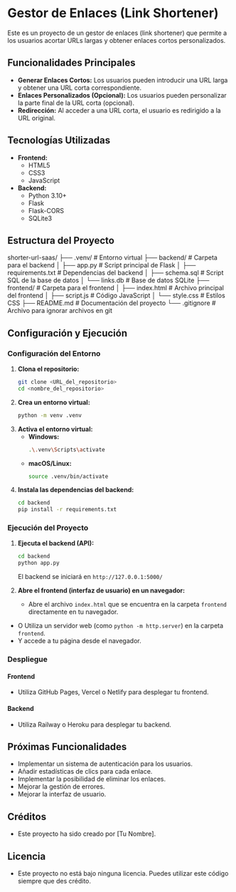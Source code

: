 # Gestor de Enlaces (Link Shortener)

Este es un proyecto de un gestor de enlaces (link shortener) que permite a los usuarios acortar URLs largas y obtener enlaces cortos personalizados.

## Funcionalidades Principales

*   **Generar Enlaces Cortos:** Los usuarios pueden introducir una URL larga y obtener una URL corta correspondiente.
*   **Enlaces Personalizados (Opcional):** Los usuarios pueden personalizar la parte final de la URL corta (opcional).
*   **Redirección:** Al acceder a una URL corta, el usuario es redirigido a la URL original.

## Tecnologías Utilizadas

*   **Frontend:**
    *   HTML5
    *   CSS3
    *   JavaScript
*   **Backend:**
    *   Python 3.10+
    *   Flask
    *   Flask-CORS
    *   SQLite3

## Estructura del Proyecto
shorter-url-saas/
├── .venv/ # Entorno virtual
├── backend/ # Carpeta para el backend
│ ├── app.py # Script principal de Flask
│ ├── requirements.txt # Dependencias del backend
│ ├── schema.sql # Script SQL de la base de datos
│ └── links.db # Base de datos SQLite
├── frontend/ # Carpeta para el frontend
│ ├── index.html # Archivo principal del frontend
│ ├── script.js # Código JavaScript
│ └── style.css # Estilos CSS
├── README.md # Documentación del proyecto
└── .gitignore # Archivo para ignorar archivos en git


## Configuración y Ejecución

### Configuración del Entorno

1.  **Clona el repositorio:**
    ```bash
    git clone <URL_del_repositorio>
    cd <nombre_del_repositorio>
    ```
2.  **Crea un entorno virtual:**
    ```bash
    python -m venv .venv
    ```
3.  **Activa el entorno virtual:**
    *   **Windows:**
        ```bash
        .\.venv\Scripts\activate
        ```
    *   **macOS/Linux:**
        ```bash
        source .venv/bin/activate
        ```
4.  **Instala las dependencias del backend:**
    ```bash
    cd backend
    pip install -r requirements.txt
    ```

### Ejecución del Proyecto

1.  **Ejecuta el backend (API):**
    ```bash
    cd backend
    python app.py
    ```
    El backend se iniciará en `http://127.0.0.1:5000/`

2.  **Abre el frontend (interfaz de usuario) en un navegador:**
    *   Abre el archivo `index.html` que se encuentra en la carpeta `frontend` directamente en tu navegador.
   *   O Utiliza un servidor web (como `python -m http.server`) en la carpeta `frontend`.
   *    Y accede a tu página desde el navegador.

### Despliegue

#### Frontend
* Utiliza GitHub Pages, Vercel o Netlify para desplegar tu frontend.

#### Backend
* Utiliza Railway o Heroku para desplegar tu backend.

## Próximas Funcionalidades

*   Implementar un sistema de autenticación para los usuarios.
*   Añadir estadísticas de clics para cada enlace.
*   Implementar la posibilidad de eliminar los enlaces.
*   Mejorar la gestión de errores.
*   Mejorar la interfaz de usuario.

## Créditos

*   Este proyecto ha sido creado por \[Tu Nombre].

## Licencia

*   Este proyecto no está bajo ninguna licencia. Puedes utilizar este código siempre que des crédito.